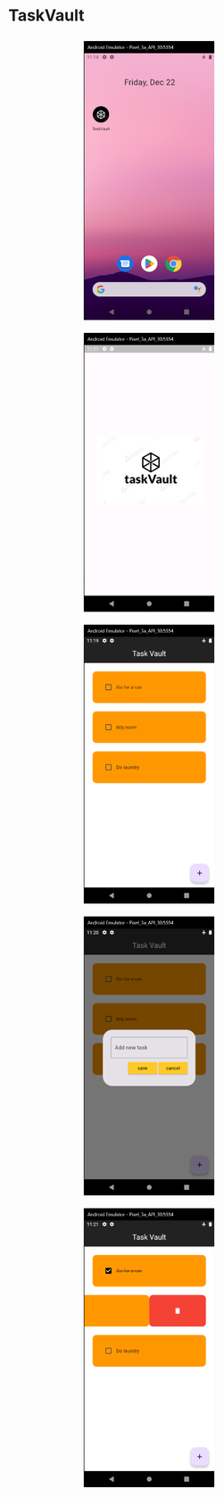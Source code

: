 # TaskVault
<div style="text-align: center;">
    <img src="screen_shots/Menu%20view.png" height="500" style="margin: 10px">
    <img src="screen_shots/splash%20screen.png" height="500" style="margin: 10px"><br>
    <img src="screen_shots/App%20view.png" height="500" style="margin: 10px">
    <img src="screen_shots/add%20new%20task.png" height="500" style="margin: 10px">
    <img src="screen_shots/deletenote.png" height="500" style="margin: 10px">
</div>


